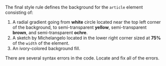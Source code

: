 The final style rule defines the background for the `article` element consisting of:

1. A radial gradient going from **white** circle located near the top left corner of the background, to semi-transparent **yellow**, semi-transparent **brown**, and semi-transparent **ochre**.
2. A sketch by Michelangelo located in the lower right corner sized at **75%** of the `width` of the element.
3. An ivory-colored background fill.

There are several syntax errors in the code. Locate and fix all of the errors.
